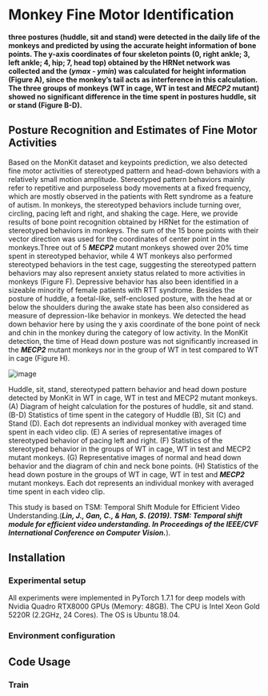 # Monkey Fine Motor Identification
**three postures (huddle, sit and stand) were detected in the daily life of the monkeys and predicted by using the accurate height information of bone points.  The y-axis coordinates of four skeleton points (0, right ankle;  3, left ankle;  4, hip;  7, head top) obtained by the HRNet network was collected and the (*ymax - ymin*) was calculated for height information (Figure A), since the monkey’s tail acts as interference in this calculation.  The three groups of monkeys (WT in cage, WT in test and *MECP2* mutant) showed no significant difference in the time spent in postures huddle, sit or stand (Figure B-D).**

## Posture Recognition and Estimates of Fine Motor Activities 
Based on the MonKit dataset and keypoints prediction, we also detected fine motor activities of stereotyped pattern and head-down behaviors with a relatively small motion amplitude. Stereotyped pattern behaviors mainly refer to repetitive and purposeless body movements at a fixed frequency, which are mostly observed in the patients with Rett syndrome as a feature of autism. In monkeys, the stereotyped behaviors include turning over, circling, pacing left and right, and shaking the cage. Here, we provide results of bone point recognition obtained by HRNet for the estimation of stereotyped behaviors in monkeys. The sum of the 15 bone points with their vector direction was used for the coordinates of center point in the monkeys.Three out of 5 ***MECP2*** mutant monkeys showed over 20% time spent in stereotyped behavior, while 4 WT monkeys also performed stereotyped behaviors in the test cage, suggesting the stereotyped pattern behaviors may also represent anxiety status related to more activities in monkeys (Figure F). 
Depressive behavior has also been identified in a sizeable minority of female patients with RTT syndrome. Besides the posture of huddle, a foetal-like, self-enclosed posture, with the head at or below the shoulders during the awake state has been also considered as measure of depression-like behavior in monkeys. We detected the head down behavior here by using the y axis coordinate of the bone point of neck and chin in the monkey during the category of low activity. In the MonKit detection, the time of Head down posture was not significantly increased in the ***MECP2*** mutant monkeys nor in the group of WT in test compared to WT in cage (Figure H).

![image](https://user-images.githubusercontent.com/58841760/192136875-01854fb6-04cb-4645-9262-47c4875a4035.png)

Huddle, sit, stand, stereotyped pattern behavior and head down posture detected by MonKit in WT in cage, WT in test and MECP2 mutant monkeys. (A) Diagram of height calculation for the postures of huddle, sit and stand. (B-D) Statistics of time spent in the category of Huddle (B), Sit (C) and Stand (D). Each dot represents an individual monkey with averaged time spent in each video clip. (E) A series of representative images of stereotyped behavior of pacing left and right. (F) Statistics of the stereotyped behavior in the groups of WT in cage, WT in test and MECP2 mutant monkeys. (G) Representative images of normal and head down behavior and the diagram of chin and neck bone points. (H) Statistics of the head down posture in the groups of WT in cage, WT in test and ***MECP2*** mutant monkeys. Each dot represents an individual monkey with averaged time spent in each video clip.

This study is based on TSM: Temporal Shift Module for Efficient Video Understanding.(***Lin, J., Gan, C., & Han, S. (2019). TSM: Temporal shift module for efficient video understanding. In Proceedings of the IEEE/CVF International Conference on  Computer Vision.***).

## Installation
### Experimental setup
All experiments were implemented in PyTorch 1.7.1 for deep models with Nvidia Quadro RTX8000 GPUs (Memory: 48GB). 
The CPU is Intel Xeon Gold 5220R (2.2GHz, 24 Cores). The OS is Ubuntu 18.04.


### Environment configuration


## Code Usage


### Train

